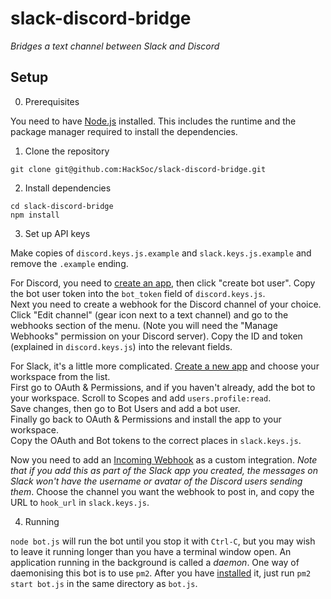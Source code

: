 # slack-discord-bridge
*Bridges a text channel between Slack and Discord*

## Setup
0. Prerequisites  

You need to have [Node.js](https://nodejs.org/en/download/) installed. This includes the runtime and the package manager required to install the dependencies.
1. Clone the repository
```
git clone git@github.com:HackSoc/slack-discord-bridge.git
```
2. Install dependencies
```
cd slack-discord-bridge
npm install
```
3. Set up API keys

Make copies of `discord.keys.js.example` and `slack.keys.js.example` and remove the `.example` ending. 

For Discord, you need to [create an app](https://discordapp.com/developers/applications/me), then click "create bot user". Copy the bot user token into the `bot_token` field of `discord.keys.js`.  
Next you need to create a webhook for the Discord channel of your choice. Click "Edit channel" (gear icon next to a text channel) and go to the webhooks section of the menu. (Note you will need the "Manage Webhooks" permission on your Discord server). Copy the ID and token (explained in `discord.keys.js`) into the relevant fields.

For Slack, it's a little more complicated. [Create a new app](https://api.slack.com/apps) and choose your workspace from the list.  
First go to OAuth & Permissions, and if you haven't already, add the bot to your workspace. 
Scroll to Scopes and add `users.profile:read`.  
Save changes, then go to Bot Users and add a bot user.  
Finally go back to OAuth & Permissions and install the app to your workspace.  
Copy the OAuth and Bot tokens to the correct places in `slack.keys.js`.   

Now you need to add an [Incoming Webhook](https://hacksoc-york.slack.com/apps/A0F7XDUAZ-incoming-webhooks) as a custom integration. *Note that if you add this as part of the Slack app you created, the messages on Slack won't have the username or avatar of the Discord users sending them*. Choose the channel you want the webhook to post in, and copy the URL to `hook_url` in `slack.keys.js`.

4. Running

`node bot.js` will run the bot until you stop it with `Ctrl-C`, but you may wish to leave it running longer than you have a terminal window open. An application running in the background is called a *daemon*. One way of daemonising this bot is to use `pm2`. After you have [installed](http://pm2.keymetrics.io/) it, just run `pm2 start bot.js` in the same directory as `bot.js`.

